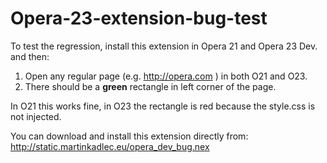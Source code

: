 Opera-23-extension-bug-test
===========================

To test the regression, install this extension in Opera 21 and Opera 23 Dev. and then:

1. Open any regular page (e.g. http://opera.com ) in both O21 and O23.
2. There should be a **green** rectangle in left corner of the page.

In O21 this works fine, in O23 the rectangle is red because the style.css is not injected.



You can download and install this extension directly from: 
http://static.martinkadlec.eu/opera_dev_bug.nex